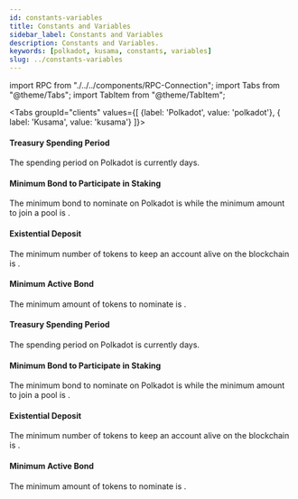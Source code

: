 ```yaml
---
id: constants-variables
title: Constants and Variables
sidebar_label: Constants and Variables
description: Constants and Variables.
keywords: [polkadot, kusama, constants, variables]
slug: ../constants-variables
---
```


import RPC from "./../../components/RPC-Connection"; import Tabs from "@theme/Tabs"; import TabItem
from "@theme/TabItem";

<!-- prettier-ignore-start -->
<Tabs groupId="clients" values={[ {label: 'Polkadot', value: 'polkadot'}, { label: 'Kusama', value:
'kusama'} ]}>

<TabItem value="polkadot">

#### Treasury Spending Period

The spending period on Polkadot is currently <RPC network="polkadot" path="consts.treasury.spendPeriod" defaultValue={345600} filter="blocksToDays"/> days.

#### Minimum Bond to Participate in Staking

The minimum bond to nominate on Polkadot is <RPC network="polkadot" path="query.staking.minNominatorBond" defaultValue={2500000000000} filter="humanReadable"/> while the minimum amount to join a pool is <RPC network="polkadot" path="query.nominationPools.minJoinBond" defaultValue={10000000000} filter="humanReadable"/>.

#### Existential Deposit

The minimum number of tokens to keep an account alive on the blockchain is <RPC network="polkadot" path="consts.balances.existentialDeposit" defaultValue={333000000} filter="humanReadable"/>.

#### Minimum Active Bond

The minimum amount of tokens to nominate is <RPC network="polkadot" path="query.staking.minimumActiveStake" defaultValue={2937000000000} filter="humanReadable"/>.

</TabItem>
<TabItem value="kusama">

#### Treasury Spending Period

The spending period on Polkadot is currently <RPC network="kusama" path="consts.treasury.spendPeriod" defaultValue={86400} filter="blocksToDays"/> days.

#### Minimum Bond to Participate in Staking

The minimum bond to nominate on Polkadot is <RPC network="kusama" path="query.staking.minNominatorBond" defaultValue={100000000000} filter="humanReadable"/> while the minimum amount to join a pool is <RPC network="kusama" path="query.nominationPools.minJoinBond" defaultValue={1667000000} filter="humanReadable"/>.

#### Existential Deposit

The minimum number of tokens to keep an account alive on the blockchain is <RPC network="kusama" path="consts.balances.existentialDeposit" defaultValue={333000000} filter="humanReadable"/>.

#### Minimum Active Bond

The minimum amount of tokens to nominate is <RPC network="kusama" path="query.staking.minimumActiveStake" defaultValue={2937000000000} filter="humanReadable"/>.

</TabItem>

</Tabs>

<!-- prettier-ignore-end -->
